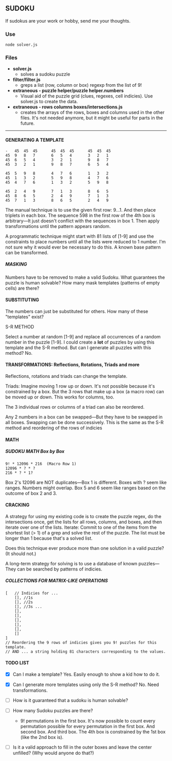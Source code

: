 ## SUDOKU

If sudokus are your work or hobby, send me your thoughts.

### Use

```
node solver.js
```

### Files
- **solver.js**
	- solves a sudoku puzzle
- **filter/filter.js**
	- greps a list (row, column or box) regexp from the list of 9!
- **extraneous - puzzle helper/puzzle helper.numbers**
	- Visual aid of the puzzle grid (clues, regexes, cell indicies). Use solver.js to create the data.
- **extraneous - rows columns boxes/intersections.js**
	- creates the arrays of the rows, boxes and columns used in the other files. It's not needed anymore, but it might be useful for parts in the future.

----
#### GENERATING A TEMPLATE
```
-	45	45	45		45	45	45		45	45	45
45	9	8	7		6	5	4		3	2	1
45	6	5	4		3	2	1		9	8	7
45	3	2	1		9	8	7		6	5	4
											
45	5	9	8		4	7	6		1	3	2
45	1	3	2		5	9	8		4	7	6
45	4	7	6		1	3	2		5	9	8
											
45	2	4	9		7	1	3		8	6	5
45	8	6	5		2	4	9		7	1	3
45	7	1	3		8	6	5		2	4	9
```

The manual technique is to use the given first row: 9...1. And then place triplets in each box. The sequence 598 in the first row of the 4th box is arbitrary&mdash;It just doesn't conflict with the sequences in box 1. Then apply transformations until the pattern appears random.

A programmatic technique might start with 81 lists of [1-9] and use the constraints to place numbers until all the lists were reduced to 1 number. I'm not sure why it would ever be necessary to do this. A known base pattern can be transformed.

##### MASKING

Numbers have to be removed to make a valid Sudoku. What guarantees the puzzle is human solvable? How many mask templates (patterns of empty cells) are there?

#### SUBSTITUTING

The numbers can just be substituted for others. How many of these "templates" exist?

S-R METHOD

Select a number at random [1-9] and replace all occurrences of a random number in the puzzle [1-9]. I could create a **lot** of puzzles by using this template and the S-R method. But can I generate all puzzles with this method? No.

#### TRANSFORMATIONS: Reflections, Rotations, Triads and more
Reflections, rotations and triads can change the template. 

Triads: Imagine moving 1 row up or down. It's not possible because it's constrained by a box. But the 3 rows that make up a box (a macro row) can be moved up or down. This works for columns, too.

The 3 individual rows or columns of a triad can also be reordered.

Any 2 numbers in a box can be swapped&mdash;But they have to be swapped in all boxes. Swapping can be done successively. This is the same as the S-R method and reordering of the rows of indicies


#### MATH

##### SUDOKU MATH Box by Box
```
9! * 12096 * 216  (Macro Row 1)
12096 * ? * ?
216 * ? * 1?
```

Box 2's 12096 are NOT duplicates—Box 1 is different.
Boxes with ? seem like ranges. Numbers might overlap.
Box 5 and 6 seem like ranges based on the outcome of box 2 and 3.


#### CRACKING

A strategy for using my existing code is to create the puzzle regex, do the intersections once, get the lists for all rows, columns, and boxes, and then iterate over one of the lists. Iterate: Commit to one of the items from the shortest list (> 1) of a grep and solve the rest of the puzzle. The list must be longer than 1 because that's a solved list.

Does this technique ever produce more than one solution in a valid puzzle? (It should not.)

A long-term strategy for solving is to use a database of known puzzles&mdash;They can be searched by patterns of indicies.

##### COLLECTIONS FOR MATRIX-LIKE OPERATIONS

```
[	// Indicies for ... 
	[], //1s
	[], //2s
	[], //3s ...
	[],
	[],
	[],
	[],
	[],
	[]								
] 
// Reordering the 9 rows of indicies gives you 9! puzzles for this template.
// AND ... a string holding 81 characters corresponding to the values.
```


#### TODO LIST
- [x] Can I make a template? Yes. Easily enough to show a kid how to do it.
- [x] Can I generate more templates using only the S-R method? No. Need transformations.
- [ ] How is it guaranteed that a sudoku is human solvable?
- [ ] How many Sudoku puzzles are there?
	- 9! permutations in the first box. It's now possible to count every permutation possible for every permutation in the first box. And second box. And third box. The 4th box is constrained by the 1st box (like the 2nd box is). 
- [ ] Is it a valid approach to fill in the outer boxes and leave the center unfilled? (Why would anyone do that?)
	
	
